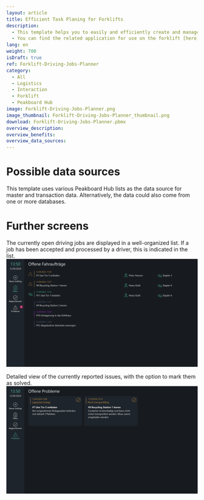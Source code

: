 ```yaml
---
layout: article
title: Efficient Task Planing for Forklifts
description: 
  - This template helps you to easily and efficiently create and manage driving jobs for your logistics processes. The application allows you to set up new driving jobs for your forklift fleet and provides an overview of all currently open driving jobs. Additionally, you can review completed jobs for the current week to monitor progress. Another key feature is the problem overview, where all issues reported by drivers are displayed, and you have the option to mark them as resolved. This template ensures seamless coordination of your driving jobs and enhances transparency and traceability in your logistics.
  - You can find the related application for use on the forklift [here](https://templates.peakboard.com/Forklift-Driving-Jobs-Application/en).
lang: en
weight: 700
isDraft: true
ref: Forklift-Driving-Jobs-Planner
category:
  - All
  - Logistics
  - Interaction
  - Forklift
  - Peakboard Hub
image: Forklift-Driving-Jobs-Planner.png
image_thumbnail: Forklift-Driving-Jobs-Planner_thumbnail.png
download: Forklift-Driving-Jobs-Planner.pbmx
overview_description:
overview_benefits:
overview_data_sources:
---
```

# Possible data sources
This template uses various Peakboard Hub lists as the data source for master and transaction data. Alternatively, the data could also come from one or more databases.

# Further screens
The currently open driving jobs are displayed in a well-organized list. If a job has been accepted and processed by a driver, this is indicated in the list.
![image_live](Gabelstapler-Fahrauftraege-Planer-Offene-Fahrauftraege.png)

Detailed view of the currently reported issues, with the option to mark them as solved.
![image_live](Gabelstapler-Fahrauftraege-Planer-Offene-Probleme.png)
